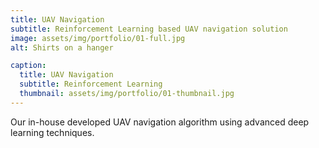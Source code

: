 ```yaml
---
title: UAV Navigation
subtitle: Reinforcement Learning based UAV navigation solution
image: assets/img/portfolio/01-full.jpg
alt: Shirts on a hanger

caption:
  title: UAV Navigation
  subtitle: Reinforcement Learning
  thumbnail: assets/img/portfolio/01-thumbnail.jpg
---
```

Our in-house developed UAV navigation algorithm using advanced deep learning techniques.


